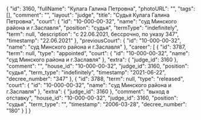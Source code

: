 {
    "id": 3160,
    "fullName": "Кулага Галина Петровна",
    "photoURL": "",
    "tags": [],
    "comment": "",
    "layout": "judge",
    "title": "Судья Кулага Галина Петровна",
    "court": {
        "id": "10-000-00-32",
        "name": "суд Минского района и г.Заславля",
        "position": "судья",
        "termType": "indefinitely",
        "term": null,
        "description": "c 22.06.2021, бессрочно, по указу 347",
        "timestamp": "22.06.2021"
    },
    "previousCourt": {
        "id": "10-000-00-32",
        "name": "суд Минского района и г.Заславля"
    },
    "career": [
        {
            "id": 3787,
            "term": null,
            "type": "appointed",
            "court": {
                "id": "10-000-00-32",
                "name": "суд Минского района и г.Заславля"
            },
            "extra": {
                "judge_id": 3160
            },
            "comment": "",
            "house_id": "10-000-00-32",
            "judge_id": 3160,
            "position": "судья",
            "term_type": "indefinitely",
            "timestamp": "2021-06-22",
            "decree_number": "347"
        },
        {
            "id": 3788,
            "term": null,
            "type": "released",
            "court": {
                "id": "10-000-00-32",
                "name": "суд Минского района и г.Заславля"
            },
            "extra": {
                "judge_id": 3160
            },
            "comment": "выход в отставку",
            "house_id": "10-000-00-32",
            "judge_id": 3160,
            "position": "судья",
            "term_type": "",
            "timestamp": "2006-03-28",
            "decree_number": "180"
        }
    ]
}